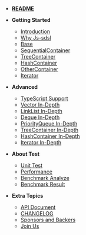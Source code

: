 - [**README**](/README.md 'Js-sdsl README')
- **Getting Started**
  - [Introduction](/start/introduction.md)
  - [Why Js-sdsl](/start/why.md)
  - [Base](/start/base.md 'super abstract class Base')
  - [SequentialContainer](/start/sequential-container.md)
  - [TreeContainer](/start/tree-container.md)
  - [HashContainer](/start/hash-container.md)
  - [OtherContainer](/start/other-container.md)
  - [Iterator](/start/iterator.md)

- **Advanced**
  - [TypeScript Support](/advance/typescript-support.md)
  - [Vector In-Depth](/advance/vector.md)
  - [LinkList In-Depth](/advance/linklist.md)
  - [Deque In-Depth](/advance/deque.md)
  - [PriorityQueue In-Depth](/advance/priority-queue.md)
  - [TreeContainer In-Depth](/advance/tree-container.md)
  - [HashContainer In-Depth](/advance/hash-container.md)
  - [Iterator In-Depth](/advance/iterator.md)

- **About Test**
  - [Unit Test](/test/unit-test.md)
  - [Performance](/test/performance-test.md)
  - [Benchmark Analyze](/test/benchmark-analyze)
  - [Benchmark Result](/test/benchmark-result)

- **Extra Topics**
  - [API Document](/more/api-document.md)
  - [CHANGELOG](/more/changelog)
  - [Sponsors and Backers](/more/sponsors.md)
  - [Join Us](/more/join-us.md)

